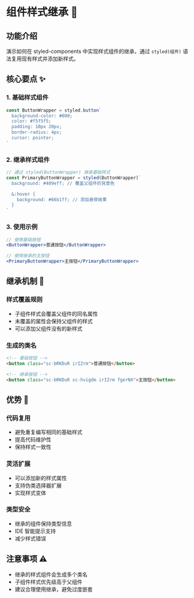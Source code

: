 # 组件样式继承 🔄

## 功能介绍
演示如何在 styled-components 中实现样式组件的继承，通过 `styled(组件)` 语法复用现有样式并添加新样式。

## 核心要点 ✨

### 1. 基础样式组件
```js
const ButtonWrapper = styled.button`
  background-color: #000;
  color: #f5f5f5;
  padding: 10px 20px;
  border-radius: 4px;
  cursor: pointer;
`
```

### 2. 继承样式组件
```js
// 通过 styled(ButtonWrapper) 继承基础样式
const PrimaryButtonWrapper = styled(ButtonWrapper)`
  background: #409eff; // 覆盖父组件的背景色

  &:hover {
    background: #66b1ff; // 添加悬停效果
  }
`
```

### 3. 使用示例
```jsx
// 使用基础按钮
<ButtonWrapper>普通按钮</ButtonWrapper>

// 使用继承的主按钮
<PrimaryButtonWrapper>主按钮</PrimaryButtonWrapper>
```

## 继承机制 🔧

### 样式覆盖规则
- 子组件样式会覆盖父组件的同名属性
- 未覆盖的属性会保持父组件的样式
- 可以添加父组件没有的新样式

### 生成的类名
```html
<!-- 基础按钮 -->
<button class="sc-bRKDuR irIZrm">普通按钮</button>

<!-- 继承按钮 -->
<button class="sc-bRKDuR sc-hvigdm irIZrm fgerNX">主按钮</button>
```

## 优势 🌟

### 代码复用
- 避免重复编写相同的基础样式
- 提高代码维护性
- 保持样式一致性

### 灵活扩展
- 可以添加新的样式属性
- 支持伪类选择器扩展
- 实现样式变体

### 类型安全
- 继承的组件保持类型信息
- IDE 智能提示支持
- 减少样式错误

## 注意事项 ⚠️
- 继承的样式组件会生成多个类名
- 子组件样式优先级高于父组件
- 建议合理使用继承，避免过度嵌套
